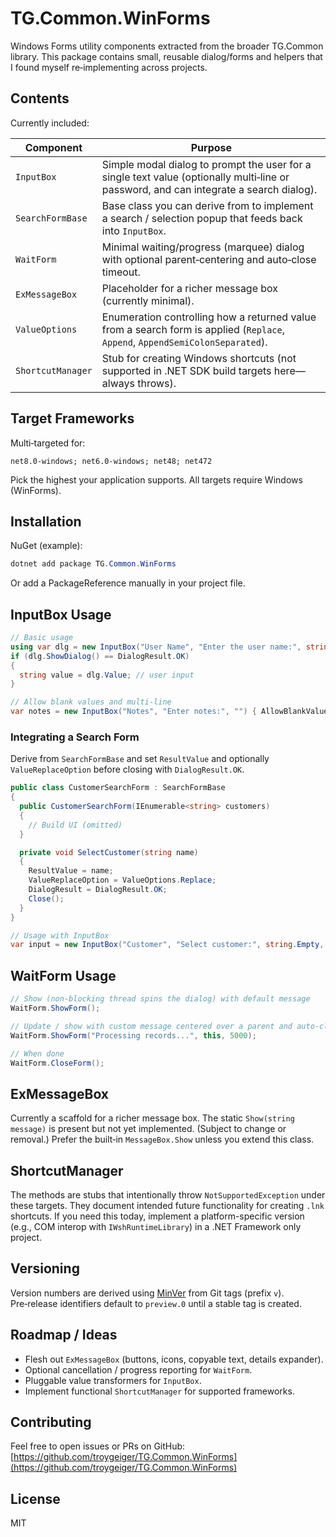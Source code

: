 # TG.Common.WinForms

Windows Forms utility components extracted from the broader TG.Common library. This package contains small, reusable dialog/forms and helpers that I found myself re‑implementing across projects.

## Contents

Currently included:

| Component | Purpose |
|-----------|---------|
| `InputBox` | Simple modal dialog to prompt the user for a single text value (optionally multi‑line or password, and can integrate a search dialog). |
| `SearchFormBase` | Base class you can derive from to implement a search / selection popup that feeds back into `InputBox`. |
| `WaitForm` | Minimal waiting/progress (marquee) dialog with optional parent‑centering and auto‑close timeout. |
| `ExMessageBox` | Placeholder for a richer message box (currently minimal). |
| `ValueOptions` | Enumeration controlling how a returned value from a search form is applied (`Replace`, `Append`, `AppendSemiColonSeparated`). |
| `ShortcutManager` | Stub for creating Windows shortcuts (not supported in .NET SDK build targets here—always throws). |

## Target Frameworks

Multi‑targeted for:

`net8.0-windows; net6.0-windows; net48; net472`

Pick the highest your application supports. All targets require Windows (WinForms).

## Installation

NuGet (example):

```powershell
dotnet add package TG.Common.WinForms
```

Or add a PackageReference manually in your project file.

## InputBox Usage

```csharp
// Basic usage
using var dlg = new InputBox("User Name", "Enter the user name:", string.Empty);
if (dlg.ShowDialog() == DialogResult.OK)
{
  string value = dlg.Value; // user input
}

// Allow blank values and multi-line
var notes = new InputBox("Notes", "Enter notes:", "") { AllowBlankValue = true, MultiLine = true };
```

### Integrating a Search Form

Derive from `SearchFormBase` and set `ResultValue` and optionally `ValueReplaceOption` before closing with `DialogResult.OK`.

```csharp
public class CustomerSearchForm : SearchFormBase
{
  public CustomerSearchForm(IEnumerable<string> customers)
  {
    // Build UI (omitted)
  }

  private void SelectCustomer(string name)
  {
    ResultValue = name;
    ValueReplaceOption = ValueOptions.Replace;
    DialogResult = DialogResult.OK;
    Close();
  }
}

// Usage with InputBox
var input = new InputBox("Customer", "Select customer:", string.Empty, typeof(CustomerSearchForm));
```

## WaitForm Usage

```csharp
// Show (non-blocking thread spins the dialog) with default message
WaitForm.ShowForm();

// Update / show with custom message centered over a parent and auto-close after 5 seconds
WaitForm.ShowForm("Processing records...", this, 5000);

// When done
WaitForm.CloseForm();
```

## ExMessageBox

Currently a scaffold for a richer message box. The static `Show(string message)` is present but not yet implemented. (Subject to change or removal.) Prefer the built‑in `MessageBox.Show` unless you extend this class.

## ShortcutManager

The methods are stubs that intentionally throw `NotSupportedException` under these targets. They document intended future functionality for creating `.lnk` shortcuts. If you need this today, implement a platform-specific version (e.g., COM interop with `IWshRuntimeLibrary`) in a .NET Framework only project.

## Versioning

Version numbers are derived using [MinVer](https://github.com/adamralph/minver) from Git tags (prefix `v`). Pre‑release identifiers default to `preview.0` until a stable tag is created.

## Roadmap / Ideas

- Flesh out `ExMessageBox` (buttons, icons, copyable text, details expander).
- Optional cancellation / progress reporting for `WaitForm`.
- Pluggable value transformers for `InputBox`.
- Implement functional `ShortcutManager` for supported frameworks.

## Contributing

Feel free to open issues or PRs on GitHub: [https://github.com/troygeiger/TG.Common.WinForms](https://github.com/troygeiger/TG.Common.WinForms)

## License

MIT
